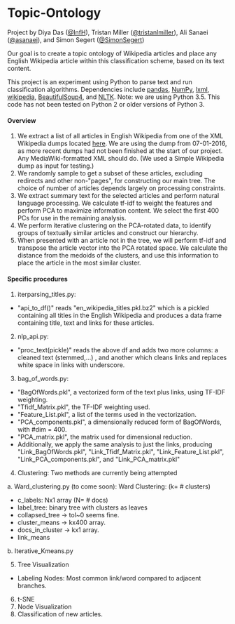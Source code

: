 # Topic-Ontology

Project by Diya Das ([@InfH](https://github.com/InfH)), Tristan Miller ([@tristanlmiller](https://github.com/tristanlmiller/)), Ali Sanaei ([@asanaei](https://github.com/asanaei)), and Simon Segert ([@SimonSegert](https://github.com/simonsegert))

Our goal is to create a topic ontology of Wikipedia articles and place any English Wikipedia article within this classification scheme, based on its text content.

This project is an experiment using Python to parse text and run classification algorithms. Dependencies include [pandas](https://pypi.python.org/pypi/pandas), [NumPy](https://pypi.python.org/pypi/numpy), [lxml](https://pypi.python.org/pypi/lxml), [wikipedia](https://pypi.python.org/pypi/wikipedia/), [BeautifulSoup4](https://pypi.python.org/pypi/beautifulsoup4/4.5.0), and [NLTK](https://pypi.python.org/pypi/nltk/3.2.1). Note: we are using Python 3.5. This code has not been tested on Python 2 or older versions of Python 3.

#### Overview
1. We extract a list of all articles in English Wikipedia from one of the XML Wikipedia dumps located [here](https://dumps.wikimedia.org/enwiki/). We are using the dump from 07-01-2016, as more recent dumps had not been finished at the start of our project. Any MediaWiki-formatted XML should do. (We used a Simple Wikipedia dump as input for testing.)
2. We randomly sample to get a subset of these articles, excluding redirects and other non-"pages", for constructing our main tree. The choice of number of articles depends largely on processing constraints.
3. We extract summary text for the selected articles and perform natural language processing. We calculate tf-idf to weight the features and perform PCA to maximize information content. We select the first 400 PCs for use in the remaining analysis.  
4. We perform iterative clustering on the PCA-rotated data, to identify groups of textually similar articles and construct our hierarchy.
5. When presented with an article not in the tree, we will perform tf-idf and transpose the article vector into the PCA rotated space. We calculate the distance from the medoids of the clusters, and use this information to place the article in the most similar cluster.


#### Specific procedures
1. iterparsing_titles.py:
 - "api_to_df()" reads "en_wikipedia_titles.pkl.bz2" which is a pickled containing all titles in the English Wikipedia and produces a data frame containing title, text and links for these articles.

2. nlp_api.py:
 - "proc_text(pickle)" reads the above df and adds two more columns: a cleaned text (stemmed,...) , and another which cleans links and replaces white space in links with underscore.

3. bag_of_words.py:
 - "BagOfWords.pkl", a vectorized form of the text plus links, using TF-IDF weighting.
 - "Tfidf_Matrix.pkl", the TF-IDF weighting used.
 - "Feature_List.pkl", a list of the terms used in the vectorization.
 - "PCA_components.pkl", a dimensionally reduced form of BagOfWords, with #dim = 400.
 - "PCA_matrix.pkl", the matrix used for dimensional reduction.
 - Additionally, we apply the same analysis to just the links, producing "Link_BagOfWords.pkl", "Link_Tfidf_Matrix.pkl", "Link_Feature_List.pkl", "Link_PCA_components.pkl", and "Link_PCA_matrix.pkl"

4. Clustering: Two methods are currently being attempted

 a. Ward_clustering.py (to come soon): Ward Clustering: (k= # clusters)
  - c_labels: Nx1 array (N= # docs)
  - label_tree: binary tree with clusters as leaves
  - collapsed_tree -> tol~0 seems fine.
  - cluster_means -> kx400 array.
  - docs_in_cluster -> kx1 array.
  - link_means

 b. Iterative_Kmeans.py

5. Tree Visualization
 - Labeling Nodes: Most common link/word compared to adjacent branches.

6. t-SNE
7. Node Visualization
8. Classification of new articles.